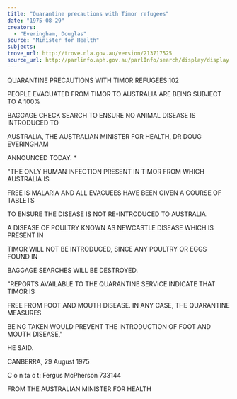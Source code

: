 ```yaml
---
title: "Quarantine precautions with Timor refugees"
date: "1975-08-29"
creators:
  - "Everingham, Douglas"
source: "Minister for Health"
subjects:
trove_url: http://trove.nla.gov.au/version/213717525
source_url: http://parlinfo.aph.gov.au/parlInfo/search/display/display.w3p;query=Id%3A%22media/pressrel/HPR04006420%22
---
```


 QUARANTINE PRECAUTIONS WITH TIMOR REFUGEES  102

 PEOPLE EVACUATED FROM TIMOR TO AUSTRALIA ARE BEING SUBJECT TO A 100% 

 BAGGAGE CHECK SEARCH TO ENSURE NO ANIMAL DISEASE IS INTRODUCED TO 

 AUSTRALIA, THE AUSTRALIAN MINISTER FOR HEALTH, DR DOUG EVERINGHAM 

 ANNOUNCED TODAY. *

 "THE ONLY HUMAN INFECTION PRESENT IN TIMOR FROM WHICH AUSTRALIA IS 

 FREE IS MALARIA AND ALL EVACUEES HAVE BEEN GIVEN A COURSE OF TABLETS 

 TO ENSURE THE DISEASE IS NOT RE-INTRODUCED TO AUSTRALIA.

 A DISEASE OF POULTRY KNOWN AS NEWCASTLE DISEASE WHICH IS PRESENT IN 

 TIMOR WILL NOT BE INTRODUCED, SINCE ANY POULTRY OR EGGS FOUND IN 

 BAGGAGE SEARCHES WILL BE DESTROYED.

 "REPORTS AVAILABLE TO THE QUARANTINE SERVICE INDICATE THAT TIMOR IS 

 FREE FROM FOOT AND MOUTH DISEASE. IN ANY CASE, THE QUARANTINE MEASURES 

 BEING TAKEN WOULD PREVENT THE INTRODUCTION OF FOOT AND MOUTH DISEASE," 

 HE SAID.

 CANBERRA, 29 August 1975

 C o n ta c t: Fergus McPherson 733144

 FROM THE AUSTRALIAN MINISTER FOR HEALTH

